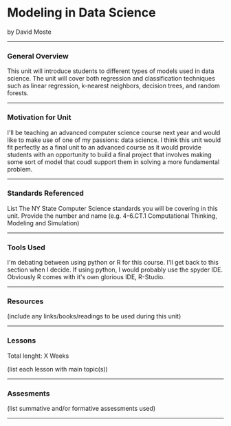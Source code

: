 # Modeling in Data Science
by David Moste

-----

### General Overview
This unit will introduce students to different types of models used in data science. The unit will cover both regression and classification techniques such as linear regression, k-nearest neighbors, decision trees, and random forests.

---

### Motivation for Unit
I'll be teaching an advanced computer science course next year and would like to make use of one of my passions: data science. I think this unit would fit perfectly as a final unit to an advanced course as it would provide students with an opportunity to build a final project that involves making some sort of model that coudl support them in solving a more fundamental problem.

---

### Standards Referenced
List The NY State Computer Science standards you will be covering in this unit. Provide the number and name (e.g. 4-6.CT.1 Computational Thinking, Modeling and Simulation)

---

### Tools Used
I'm debating between using python or R for this course. I'll get back to this section when I decide. If using python, I would probably use the spyder IDE. Obviously R comes with it's own glorious IDE, R-Studio.

---

### Resources
(include any links/books/readings to be used during this unit)

---

### Lessons
Total lenght: X Weeks

(list each lesson with main topic(s))

---

### Assesments
(list summative and/or formative assessments used)

---
